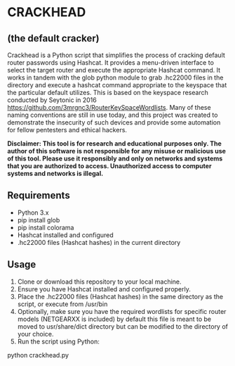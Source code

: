# CRACKHEAD 
## (the default cracker)

Crackhead is a Python script that simplifies the process of cracking default router passwords using Hashcat. It provides a menu-driven interface to select the target router and execute the appropriate Hashcat command. It works in tandem with the glob python module to grab .hc22000 files in the directory and execute a hashcat command appropriate to the keyspace that the particular default utilizes. This is based on the keyspace research conducted by Seytonic in 2016 https://github.com/3mrgnc3/RouterKeySpaceWordlists. Many of these naming conventions are still in use today, and this project was created to demonstrate the insecurity of such devices and provide some automation for fellow pentesters and ethical hackers.

**Disclaimer: This tool is for research and educational purposes only. The author of this software is not responsible for any misuse or malicious use of this tool. Please use it responsibly and only on networks and systems that you are authorized to access. Unauthorized access to computer systems and networks is illegal.**

## Requirements

- Python 3.x
- pip install glob
- pip install colorama
- Hashcat installed and configured
- .hc22000 files (Hashcat hashes) in the current directory

## Usage

1. Clone or download this repository to your local machine.
2. Ensure you have Hashcat installed and configured properly.
3. Place the .hc22000 files (Hashcat hashes) in the same directory as the script, or execute from /usr/bin
4. Optionally, make sure you have the required wordlists for specific router models (NETGEARXX is included) by default this file is meant to be moved to usr/share/dict directory but can be modified to the directory of your choice.
5. Run the script using Python:

python crackhead.py
